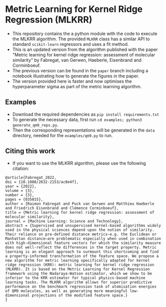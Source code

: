 # Metric Learning for Kernel Ridge Regression (MLKRR)

- This repository contains the a python module with the code to execute the MLKRR algorithm. The provided `MLKRR` class has a similar API to standard `scikit-learn` regressors and uses a fit method.
- This is an updated version from the algorithm published with the paper "Metric learning for kernel ridge regression: assessment of molecular similarity" by Fabregat, van Gerwen, Haeberle, Eisenbrand and Corminboeuf.
- The previous version can be found in the `paper` branch including a notebook illustrating how to generate the figures in the paper.
- The version provided here is faster and now optimises the hyperparameter sigma as part of the metric learning algorithm.

## Examples
- Download the required dependencies as `pip install requirements.txt`
- To generate the necessary data, first run
`cd examples; python3 generate_qm9_reps.py`.
- Then the corresponding representations will be generated in the `data` directory, needed for the `examples/qm9.py` to run.

## Citing this work
- If you want to use the MLKRR algorithm, please use the following citation:

```
@article{Fabregat_2022,
doi = {10.1088/2632-2153/ac8e4f},
year = {2022},
volume = {3},
number = {3},
pages = {035015},
author = {Raimon Fabregat and Puck van Gerwen and Matthieu Haeberle and Friedrich Eisenbrand and Clémence Corminboeuf},
title = {Metric learning for kernel ridge regression: assessment of molecular similarity},
journal = {Machine Learning: Science and Technology},
abstract = {Supervised and unsupervised kernel-based algorithms widely used in the physical sciences depend upon the notion of similarity. Their reliance on pre-defined distance metrics—e.g. the Euclidean or Manhattan distance—are problematic especially when used in combination with high-dimensional feature vectors for which the similarity measure does not well-reflect the differences in the target property. Metric learning is an elegant approach to surmount this shortcoming and find a property-informed transformation of the feature space. We propose a new algorithm for metric learning specifically adapted for kernel ridge regression (KRR): metric learning for kernel ridge regression (MLKRR). It is based on the Metric Learning for Kernel Regression framework using the Nadaraya-Watson estimator, which we show to be inferior to the KRR estimator for typical physics-based machine learning tasks. The MLKRR algorithm allows for superior predictive performance on the benchmark regression task of atomisation energies of QM9 molecules, as well as generating more meaningful low-dimensional projections of the modified feature space.}
}
```
